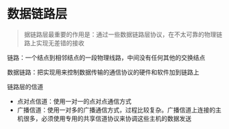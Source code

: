 # 数据链路层
> 据链路层最重要的作用是：通过一些数据链路层协议，在不太可靠的物理链路上实现无差错的接收

链路：一个结点到相邻结点的一段物理线路，中间没有任何其他的交换结点

数据链路：把实现用来控制数据传输的通信协议的硬件和软件加到链路上

链路层的信道
- 点对点信道：使用一对一的点对点通信方式
- 广播信道：使用一对多的广播通信方式，过程比较复杂。广播信道上连接的主机很多，必须使用专用的共享信道协议来协调这些主机的数据发送